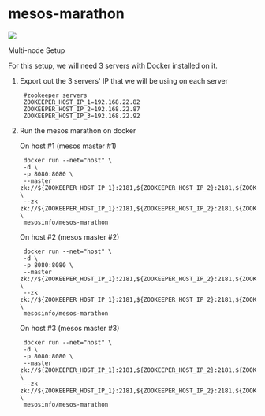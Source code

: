 mesos-marathon
===========================================================
<a href='https://imagelayers.io/?images=mesosinfo/mesos-marathon:ubuntu-14.04' title='Get mesosinfo/mesos-marathon:ubuntu-14.04 badge on imagelayers.io'><img src='https://badge.imagelayers.io/mesosinfo/mesos-marathon:ubuntu-14.04.svg'></a>

Multi-node Setup

For this setup, we will need 3 servers with Docker installed on it.

1. Export out the 3 servers' IP that we will be using on each server

		#zookeeper servers
        ZOOKEEPER_HOST_IP_1=192.168.22.82
        ZOOKEEPER_HOST_IP_2=192.168.22.87
        ZOOKEEPER_HOST_IP_3=192.168.22.92
		 
2. Run the mesos marathon on docker 

    On host #1 (mesos master #1)

		docker run --net="host" \
		-d \
		-p 8080:8080 \
		--master zk://${ZOOKEEPER_HOST_IP_1}:2181,${ZOOKEEPER_HOST_IP_2}:2181,${ZOOKEEPER_HOST_IP_3}:2181/mesos \
		--zk zk://${ZOOKEEPER_HOST_IP_1}:2181,${ZOOKEEPER_HOST_IP_2}:2181,${ZOOKEEPER_HOST_IP_3}:2181/marathon \
		mesosinfo/mesos-marathon

    On host #2 (mesos master #2)

		docker run --net="host" \
		-d \
		-p 8080:8080 \
		--master zk://${ZOOKEEPER_HOST_IP_1}:2181,${ZOOKEEPER_HOST_IP_2}:2181,${ZOOKEEPER_HOST_IP_3}:2181/mesos \
		--zk zk://${ZOOKEEPER_HOST_IP_1}:2181,${ZOOKEEPER_HOST_IP_2}:2181,${ZOOKEEPER_HOST_IP_3}:2181/marathon \
		mesosinfo/mesos-marathon

    On host #3 (mesos master #3)

		docker run --net="host" \
		-d \
		-p 8080:8080 \
		--master zk://${ZOOKEEPER_HOST_IP_1}:2181,${ZOOKEEPER_HOST_IP_2}:2181,${ZOOKEEPER_HOST_IP_3}:2181/mesos \
		--zk zk://${ZOOKEEPER_HOST_IP_1}:2181,${ZOOKEEPER_HOST_IP_2}:2181,${ZOOKEEPER_HOST_IP_3}:2181/marathon \
		mesosinfo/mesos-marathon
	
